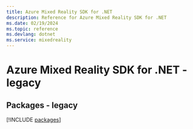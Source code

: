 ```yaml
---
title: Azure Mixed Reality SDK for .NET
description: Reference for Azure Mixed Reality SDK for .NET
ms.date: 02/19/2024
ms.topic: reference
ms.devlang: dotnet
ms.service: mixedreality
---
```

# Azure Mixed Reality SDK for .NET - legacy
## Packages - legacy
[!INCLUDE [packages](mixed-reality-index.md)]